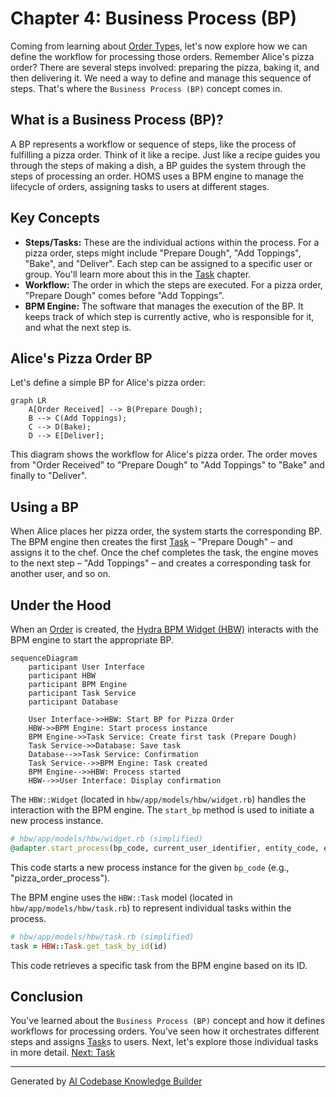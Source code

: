 # Chapter 4: Business Process (BP)

Coming from learning about [Order Type](03_order_type.md)s, let's now explore how we can define the workflow for processing those orders. Remember Alice's pizza order?  There are several steps involved: preparing the pizza, baking it, and then delivering it.  We need a way to define and manage this sequence of steps. That's where the `Business Process (BP)` concept comes in.

## What is a Business Process (BP)?

A BP represents a workflow or sequence of steps, like the process of fulfilling a pizza order.  Think of it like a recipe.  Just like a recipe guides you through the steps of making a dish, a BP guides the system through the steps of processing an order. HOMS uses a BPM engine to manage the lifecycle of orders, assigning tasks to users at different stages.

## Key Concepts

* **Steps/Tasks:**  These are the individual actions within the process.  For a pizza order, steps might include "Prepare Dough", "Add Toppings", "Bake", and "Deliver".  Each step can be assigned to a specific user or group. You'll learn more about this in the [Task](05_task.md) chapter.
* **Workflow:** The order in which the steps are executed.  For a pizza order, "Prepare Dough" comes before "Add Toppings".
* **BPM Engine:** The software that manages the execution of the BP.  It keeps track of which step is currently active, who is responsible for it, and what the next step is.

## Alice's Pizza Order BP

Let's define a simple BP for Alice's pizza order:

```mermaid
graph LR
    A[Order Received] --> B(Prepare Dough);
    B --> C(Add Toppings);
    C --> D(Bake);
    D --> E[Deliver];
```

This diagram shows the workflow for Alice's pizza order.  The order moves from "Order Received" to "Prepare Dough" to "Add Toppings" to "Bake" and finally to "Deliver".

## Using a BP

When Alice places her pizza order, the system starts the corresponding BP.  The BPM engine then creates the first [Task](05_task.md) – "Prepare Dough" – and assigns it to the chef.  Once the chef completes the task, the engine moves to the next step – "Add Toppings" – and creates a corresponding task for another user, and so on.

## Under the Hood

When an [Order](02_order.md) is created, the [Hydra BPM Widget (HBW)](08_hydra_bpm_widget__hbw_.md) interacts with the BPM engine to start the appropriate BP.

```mermaid
sequenceDiagram
    participant User Interface
    participant HBW
    participant BPM Engine
    participant Task Service
    participant Database

    User Interface->>HBW: Start BP for Pizza Order
    HBW->>BPM Engine: Start process instance
    BPM Engine->>Task Service: Create first task (Prepare Dough)
    Task Service->>Database: Save task
    Database-->>Task Service: Confirmation
    Task Service-->>BPM Engine: Task created
    BPM Engine-->>HBW: Process started
    HBW-->>User Interface: Display confirmation
```

The `HBW::Widget` (located in `hbw/app/models/hbw/widget.rb`) handles the interaction with the BPM engine. The `start_bp` method is used to initiate a new process instance.

```ruby
# hbw/app/models/hbw/widget.rb (simplified)
@adapter.start_process(bp_code, current_user_identifier, entity_code, entity_class, initial_variables)
```

This code starts a new process instance for the given `bp_code` (e.g., "pizza_order_process").

The BPM engine uses the `HBW::Task` model (located in `hbw/app/models/hbw/task.rb`) to represent individual tasks within the process.

```ruby
# hbw/app/models/hbw/task.rb (simplified)
task = HBW::Task.get_task_by_id(id)
```

This code retrieves a specific task from the BPM engine based on its ID.

## Conclusion

You've learned about the `Business Process (BP)` concept and how it defines workflows for processing orders.  You've seen how it orchestrates different steps and assigns [Task](05_task.md)s to users. Next, let's explore those individual tasks in more detail. [Next: Task](05_task.md)


---

Generated by [AI Codebase Knowledge Builder](https://github.com/The-Pocket/Tutorial-Codebase-Knowledge)
